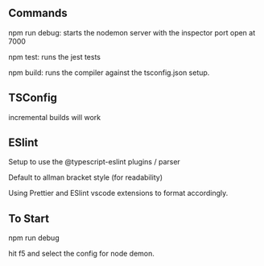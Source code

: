 ## Commands

npm run debug: starts the nodemon server with the inspector port open at 7000

npm test: runs the jest tests

npm build: runs the compiler against the tsconfig.json setup.

## TSConfig

incremental builds will work

## ESlint

Setup to use the @typescript-eslint plugins / parser

Default to allman bracket style (for readability)

Using Prettier and ESlint vscode extensions to format accordingly.

## To Start

npm run debug

hit f5 and select the config for node demon.
